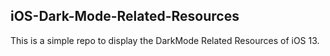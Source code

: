 ## iOS-Dark-Mode-Related-Resources

This is a simple repo to display the DarkMode Related Resources of iOS 13.